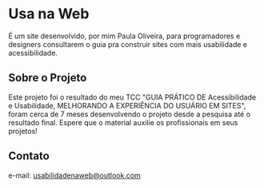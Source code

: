 # Usa na Web

É um site desenvolvido, por mim Paula Oliveira, para programadores e designers consultarem o guia pra construir sites com mais usabilidade e acessibilidade.

## Sobre o Projeto

Este projeto foi o resultado do meu TCC "GUIA PRÁTICO DE Acessibilidade e Usabilidade, MELHORANDO A EXPERIÊNCIA DO USUÁRIO EM SITES", foram cerca de 7 meses desenvolvendo o projeto desde a pesquisa até o resultado final. Espere que o material auxilie os profissionais em seus projetos!

## Contato

e-mail: usabilidadenaweb@outlook.com
